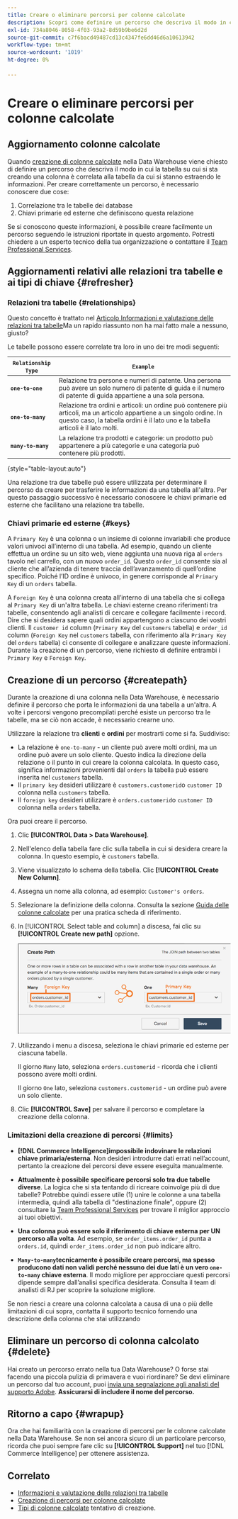 ```yaml
---
title: Creare o eliminare percorsi per colonne calcolate
description: Scopri come definire un percorso che descriva il modo in cui la tabella su cui stai creando una colonna è correlata alla tabella da cui stai estraendo le informazioni.
exl-id: 734a8046-8058-4f03-93a2-8d59b9be6d2d
source-git-commit: c7f6bacd49487cd13c4347fe6dd46d6a10613942
workflow-type: tm+mt
source-wordcount: '1019'
ht-degree: 0%

---
```


# Creare o eliminare percorsi per colonne calcolate

## Aggiornamento colonne calcolate

Quando [creazione di colonne calcolate](../data-warehouse-mgr/creating-calculated-columns.md) nella Data Warehouse viene chiesto di definire un percorso che descriva il modo in cui la tabella su cui si sta creando una colonna è correlata alla tabella da cui si stanno estraendo le informazioni. Per creare correttamente un percorso, è necessario conoscere due cose:

1. Correlazione tra le tabelle dei database
1. Chiavi primarie ed esterne che definiscono questa relazione

Se si conoscono queste informazioni, è possibile creare facilmente un percorso seguendo le istruzioni riportate in questo argomento. Potresti chiedere a un esperto tecnico della tua organizzazione o contattare il [Team Professional Services](https://experienceleague.adobe.com/docs/commerce-knowledge-base/kb/troubleshooting/miscellaneous/mbi-service-policies.html).

## Aggiornamenti relativi alle relazioni tra tabelle e ai tipi di chiave {#refresher}

### Relazioni tra tabelle {#relationships}

Questo concetto è trattato nel [Articolo Informazioni e valutazione delle relazioni tra tabelle](../../data-analyst/data-warehouse-mgr/table-relationships.md)Ma un rapido riassunto non ha mai fatto male a nessuno, giusto?

Le tabelle possono essere correlate tra loro in uno dei tre modi seguenti:

| **`Relationship Type`** | **`Example`** |
|-----|-----|
| **`one-to-one`** | Relazione tra persone e numeri di patente. Una persona può avere un solo numero di patente di guida e il numero di patente di guida appartiene a una sola persona. |
| **`one-to-many`** | Relazione tra ordini e articoli: un ordine può contenere più articoli, ma un articolo appartiene a un singolo ordine. In questo caso, la tabella ordini è il lato uno e la tabella articoli è il lato molti. |
| **`many-to-many`** | La relazione tra prodotti e categorie: un prodotto può appartenere a più categorie e una categoria può contenere più prodotti. |

{style="table-layout:auto"}

Una relazione tra due tabelle può essere utilizzata per determinare il percorso da creare per trasferire le informazioni da una tabella all&#39;altra. Per questo passaggio successivo è necessario conoscere le chiavi primarie ed esterne che facilitano una relazione tra tabelle.

### Chiavi primarie ed esterne {#keys}

A `Primary Key` è una colonna o un insieme di colonne invariabili che produce valori univoci all’interno di una tabella. Ad esempio, quando un cliente effettua un ordine su un sito web, viene aggiunta una nuova riga al `orders` tavolo nel carrello, con un nuovo `order_id`. Questo `order_id` consente sia al cliente che all’azienda di tenere traccia dell’avanzamento di quell’ordine specifico. Poiché l’ID ordine è univoco, in genere corrisponde al `Primary Key` di un `orders` tabella.

A `Foreign Key` è una colonna creata all’interno di una tabella che si collega al `Primary Key` di un&#39;altra tabella. Le chiavi esterne creano riferimenti tra tabelle, consentendo agli analisti di cercare e collegare facilmente i record. Dire che si desidera sapere quali ordini appartengono a ciascuno dei vostri clienti. Il `customer id` column (`Primary Key` del `customers` tabella) e `order_id` column (`Foreign Key` nel `customers` tabella, con riferimento alla `Primary Key` del `orders` tabella) ci consente di collegare e analizzare queste informazioni. Durante la creazione di un percorso, viene richiesto di definire entrambi i `Primary Key` e `Foreign Key`.

## Creazione di un percorso {#createpath}

Durante la creazione di una colonna nella Data Warehouse, è necessario definire il percorso che porta le informazioni da una tabella a un&#39;altra. A volte i percorsi vengono precompilati perché esiste un percorso tra le tabelle, ma se ciò non accade, è necessario crearne uno.

Utilizzare la relazione tra **clienti** e **ordini** per mostrarti come si fa. Suddiviso:

* La relazione è `one-to-many` - un cliente può avere molti ordini, ma un ordine può avere un solo cliente. Questo indica la direzione della relazione o il punto in cui creare la colonna calcolata. In questo caso, significa informazioni provenienti dal `orders` la tabella può essere inserita nel `customers` tabella.
* Il `primary key` desideri utilizzare è `customers.customerid`o `customer ID` colonna nella `customers` tabella.
* Il `foreign key` desideri utilizzare è `orders.customerid`o `customer ID` colonna nella `orders` tabella.

Ora puoi creare il percorso.

1. Clic **[!UICONTROL Data > Data Warehouse]**.
1. Nell&#39;elenco della tabella fare clic sulla tabella in cui si desidera creare la colonna. In questo esempio, è `customers` tabella.
1. Viene visualizzato lo schema della tabella. Clic **[!UICONTROL Create New Column]**.
1. Assegna un nome alla colonna, ad esempio: `Customer's orders`.
1. Selezionare la definizione della colonna. Consulta la sezione [Guida delle colonne calcolate](../data-warehouse-mgr/creating-calculated-columns.md) per una pratica scheda di riferimento.
1. In [!UICONTROL Select table and column] a discesa, fai clic su **[!UICONTROL Create new path]** opzione.

   ![Creazione di percorsi per colonne calcolate modali](../../assets/Creating_Paths_modal.png)

1. Utilizzando i menu a discesa, seleziona le chiavi primarie ed esterne per ciascuna tabella.

   Il giorno `Many` lato, seleziona `orders.customerid` - ricorda che i clienti possono avere molti ordini.

   Il giorno `One` lato, seleziona `customers.customerid` - un ordine può avere un solo cliente.

1. Clic **[!UICONTROL Save]** per salvare il percorso e completare la creazione della colonna.

### Limitazioni della creazione di percorsi {#limits}

* **[!DNL Commerce Intelligence]impossibile indovinare le relazioni chiave primaria/esterna**. Non desideri introdurre dati errati nell’account, pertanto la creazione dei percorsi deve essere eseguita manualmente.

* **Attualmente è possibile specificare percorsi solo tra due tabelle diverse**. La logica che si sta tentando di ricreare coinvolge più di due tabelle? Potrebbe quindi essere utile (1) unire le colonne a una tabella intermedia, quindi alla tabella di &quot;destinazione finale&quot;, oppure (2) consultare la [Team Professional Services](https://experienceleague.adobe.com/docs/commerce-knowledge-base/kb/troubleshooting/miscellaneous/mbi-service-policies.html) per trovare il miglior approccio ai tuoi obiettivi.

* **Una colonna può essere solo il riferimento di chiave esterna per UN percorso alla volta**. Ad esempio, se `order_items.order_id` punta a `orders.id`, quindi `order_items.order_id` non può indicare altro.

* **`Many-to-many`tecnicamente è possibile creare percorsi, ma spesso producono dati non validi perché nessuno dei due lati è un vero `one-to-many` chiave esterna**. Il modo migliore per approcciare questi percorsi dipende sempre dall’analisi specifica desiderata. Consulta il team di analisti di RJ per scoprire la soluzione migliore.

Se non riesci a creare una colonna calcolata a causa di una o più delle limitazioni di cui sopra, contatta il supporto tecnico fornendo una descrizione della colonna che stai utilizzando

## Eliminare un percorso di colonna calcolato {#delete}

Hai creato un percorso errato nella tua Data Warehouse? O forse stai facendo una piccola pulizia di primavera e vuoi riordinare? Se devi eliminare un percorso dal tuo account, puoi [invia una segnalazione agli analisti del supporto Adobe](../../guide-overview.md#Submitting-a-Support-Ticket). **Assicurarsi di includere il nome del percorso.**

## Ritorno a capo {#wrapup}

Ora che hai familiarità con la creazione di percorsi per le colonne calcolate nella Data Warehouse. Se non sei ancora sicuro di un particolare percorso, ricorda che puoi sempre fare clic su **[!UICONTROL Support]** nel tuo [!DNL Commerce Intelligence] per ottenere assistenza.

## Correlato

* [Informazioni e valutazione delle relazioni tra tabelle](../data-warehouse-mgr/table-relationships.md)
* [Creazione di percorsi per colonne calcolate](../data-warehouse-mgr/create-paths-calc-columns.md)
* [Tipi di colonne calcolate](../data-warehouse-mgr/calc-column-types.md) tentativo di creazione.
